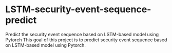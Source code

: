# LSTM-security-event-sequence-predict
Predict the security event sequence based on LSTM-based model using Pytorch
This goal of this project is to predict security event sequence based on LSTM-based model using Pytorch.
